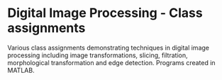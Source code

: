 # Digital Image Processing - Class assignments

Various class assignments demonstrating techniques in digital image processing including image transformations, slicing, filtration, morphological transformation and edge detection. 
Programs created in MATLAB.
